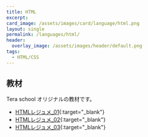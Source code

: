 ```yaml
---
title: HTML
excerpt: 
card_image: /assets/images/card/language/html.png
layout: single
permalink: /languages/html/
header:
  overlay_image: /assets/images/header/default.png
tags:
  - HTML/CSS
---
```

## 教材
Tera school オリジナルの教材です。
- [HTMLレジュメ_01](https://docs.google.com/document/d/1qJK5ajb8pX2GaNh6gTHjQlT_yPbb1rgFXeHyHG8sBKY/edit?usp=sharing){:target="_blank"}
- [HTMLレジュメ_02](https://docs.google.com/document/d/1bZwycwMeb3wHlCDToM-kiA7lMVWo-g9H_eMoVt7TX1c/edit?usp=sharing){:target="_blank"}
- [HTMLレジュメ_03](https://docs.google.com/document/d/1Ng7X_lC4w86wUVkfx3HVNYtAjGDABuwXkd7QZOgMO8A/edit?usp=sharing){:target="_blank"}